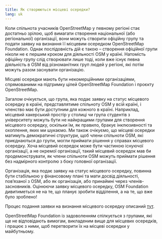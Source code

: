 ```yaml
---
title: Як створюються місцеві осередки?
lang: uk
---
```


Коли спільнота учасників OpenStreetMap у певному регіоні стає достатньо зрілою, щоб вимагати створення національної (або регіональної) організації, вони можуть створити офіційну групу та подати заявку на визнання її місцевим осередком OpenStreetMap Foundation. Однак послідовність дій є такою – створення офіційної групи ніколи не є першим кроком для діяльності OSM у країні. Натомість офіційну групу слід створювати лише тоді, коли вже існує певна діяльність в OSM від різноманітних груп людей у регіоні, які потім можуть разом заснувати організацію.

Місцеві осередки мають бути некомерційними організаціями, спрямованими на підтримку цілей OpenStreetMap Foundation і проєкту OpenStreetMap.

Загалом очікується, що група, яка подає заявку на статус місцевого осередку в країні, представлятиме спільноту OSM у всій країні, і членство має бути доступним для кожного в країні. Наприклад, місцевий хакерський простір у столиці чи група студентів з університету можуть бути не найкращими групами для створення місцевого осередку, оскільки їм, як правило, бракує інклюзивності та охоплення, яких ми шукаємо. Ми також очікуємо, що місцеві осередки матимуть демократичні структури, щоб члени спільноти OSM, які приєднаються до групи, могли приймати рішення у справах місцевого осередку. Хоча місцевий осередок може бути частиною існуючої організації, а не окремої організації, такий місцевий осередок мав би продемонструвати, як члени спільноти OSM можуть приймати рішення без надмірного контролю з боку головної організації.

Організація, яка подає заявку на статус місцевого осередку, повинна бути стабільною у фінансовому плані та мати досвід діяльності, пов’язаної з OSM, або як організація, або принаймні через членів-засновників. Оцінюючи заявку місцевого осередку, OSM Foundation дивитиметься не на те, що планує зробити відділення, а на те, що вже було зроблено!

Процес подання заявки на визнання місцевого осередку описаний [тут](https://wiki.osmfoundation.org/wiki/Local_Chapters).

OpenStreetMap Foundation із задоволенням спілкується з групами, які ще не відповідають вимогам, викладеним вище для місцевих осередків, і працює з ними, щоб перетворити їх на місцеві осередки у майбутньому.
